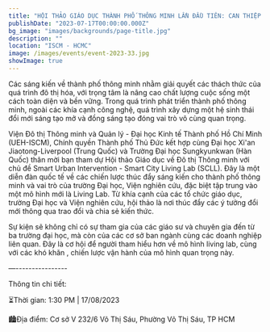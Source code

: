 ```yaml
---
title: "HỘI THẢO GIÁO DỤC THÀNH PHỐ THÔNG MINH LẦN ĐẦU TIÊN: CAN THIỆP ĐÔ THỊ THÔNG MINH - SMART CITY LIVING LAB (SCLL) 2023"
publishDate: "2023-07-17T00:00:00.000Z"
bg_image: "images/backgrounds/page-title.jpg"
description: "" 
location: "ISCM - HCMC"
image: /images/events/event-2023-33.jpg
showImage: true
---
```

Các sáng kiến về thành phố thông minh nhằm giải quyết các thách thức của quá trình đô thị hóa, với trọng tâm là nâng cao chất lượng cuộc sống một cách toàn diện và bền vững. Trong quá trình phát triển thành phố thông minh, ngoài các khía cạnh công nghệ, quá trình xây dựng một hệ sinh thái đổi mới sáng tạo mở và đồng sáng tạo đóng vai trò vô cùng quan trọng.

Viện Đô thị Thông minh và Quản lý - Đại học Kinh tế Thành phố Hồ Chí Minh (UEH-ISCM), Chính quyền Thành phố Thủ Đức kết hợp cùng Đại học Xi'an Jiaotong-Liverpool (Trung Quốc) và Trường Đại học Sungkyunkwan (Hàn Quốc) thân mời bạn tham dự Hội thảo Giáo dục về Đô thị Thông minh với chủ đề Smart Urban Intervention - Smart City Living Lab (SCLL). Đây là một diễn đàn quốc tế về các chiến lược thúc đẩy sáng kiến cho thành phố thông minh và vai trò của trường Đại học, Viện nghiên cứu, đặc biệt tập trung vào một mô hình mới là Living Lab. Từ khía cạnh của các tổ chức giáo dục, trường Đại học và Viện nghiên cứu, hội thảo là nơi thúc đẩy các ý tưởng đổi mới thông qua trao đổi và chia sẻ kiến thức.

Sự kiện sẽ không chỉ có sự tham gia của các giáo sư và chuyên gia đến từ ba trường đại học, mà còn của các cơ sở ban ngành cùng các doanh nghiệp liên quan. Đây là cơ hội để người tham hiểu hơn về mô hình living lab, cùng với các khó khăn , chiến lược vận hành của mô hình quan trọng này.

—----------------

Thông tin chi tiết:

⏳Thời gian: 1:30 PM | 17/08/2023

🏙️Địa điểm: Cơ sở V 232/6 Võ Thị Sáu, Phường Võ Thị Sáu, TP HCM